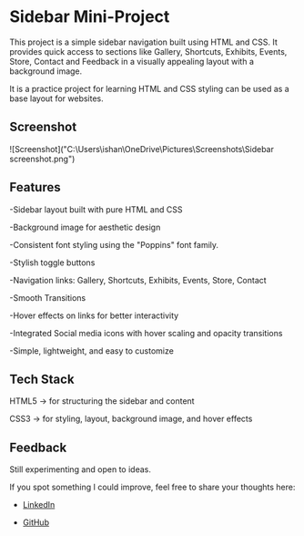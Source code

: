 
# Sidebar Mini-Project

This project is a simple sidebar navigation built using HTML and CSS. It provides quick access to sections like Gallery, Shortcuts, Exhibits, Events, Store, Contact and Feedback in a visually appealing layout with a background image.

It is a practice project for learning HTML and CSS styling can be used as a base layout for websites.


## Screenshot

![Screenshot]("C:\Users\ishan\OneDrive\Pictures\Screenshots\Sidebar screenshot.png")


## Features



-Sidebar layout built with pure HTML and CSS

-Background image for aesthetic design 

-Consistent font styling using the "Poppins" font family.

-Stylish toggle buttons

-Navigation links: Gallery, Shortcuts, Exhibits, Events, Store, Contact

-Smooth Transitions

-Hover effects on links for better interactivity

-Integrated Social media icons with hover scaling and opacity transitions

-Simple, lightweight, and easy to customize



## Tech Stack

HTML5 → for structuring the sidebar and content

CSS3 → for styling, layout, background image, and hover effects


## Feedback

Still experimenting and open to ideas.

If you spot something I could improve, feel free to share your thoughts here:

- [LinkedIn](https://www.linkedin.com/in/ishani-aggarwal-643259320/)

- [GitHub](https://github.com/IshaniAggarwal)
